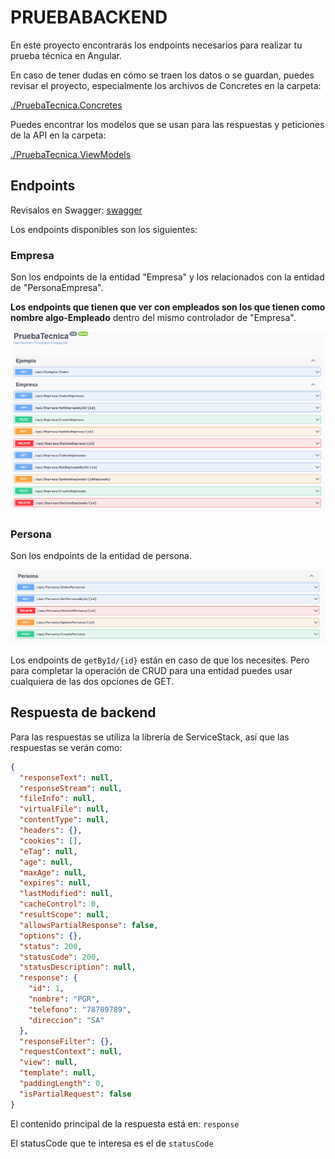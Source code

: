 # PRUEBABACKEND

En este proyecto encontrarás los endpoints necesarios para realizar tu prueba técnica en Angular.

En caso de tener dudas en cómo se traen los datos o se guardan, puedes revisar el proyecto, especialmente los archivos de Concretes en la carpeta:

[./PruebaTecnica.Concretes](./PruebaTecnica.Concretes)

Puedes encontrar los modelos que se usan para las respuestas y peticiones de la API en la carpeta:

[./PruebaTecnica.ViewModels](./PruebaTecnica.ViewModels)

## Endpoints

Revisalos en Swagger: [swagger](https://localhost:7116/swagger/index.html)

Los endpoints disponibles son los siguientes:

### Empresa

Son los endpoints de la entidad "Empresa" y los relacionados con la entidad de "PersonaEmpresa".

**Los endpoints que tienen que ver con empleados son los que tienen como nombre algo-Empleado** dentro del mismo controlador de "Empresa".

![](./imagesReadme/Empresa.PNG)

### Persona

Son los endpoints de la entidad de persona.

![](./imagesReadme/Persona.PNG)

Los endpoints de `getById/{id}` están en caso de que los necesites. Pero para completar la operación de CRUD para una entidad puedes usar cualquiera de las dos opciones de GET.

## Respuesta de backend

Para las respuestas se utiliza la librería de ServiceStack, así que las respuestas se verán como:

````json
{
  "responseText": null,
  "responseStream": null,
  "fileInfo": null,
  "virtualFile": null,
  "contentType": null,
  "headers": {},
  "cookies": [],
  "eTag": null,
  "age": null,
  "maxAge": null,
  "expires": null,
  "lastModified": null,
  "cacheControl": 0,
  "resultScope": null,
  "allowsPartialResponse": false,
  "options": {},
  "status": 200,
  "statusCode": 200,
  "statusDescription": null,
  "response": {
    "id": 1,
    "nombre": "PGR",
    "telefono": "78789789",
    "direccion": "SA"
  },
  "responseFilter": {},
  "requestContext": null,
  "view": null,
  "template": null,
  "paddingLength": 0,
  "isPartialRequest": false
}
````

El contenido principal de la respuesta está en: `response`

El statusCode que te interesa es el de `statusCode`